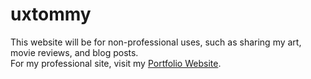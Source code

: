 # uxtommy
This website will be for non-professional uses, such as sharing my art, movie reviews, and blog posts.  
For my professional site, visit my [Portfolio Website](https://github.com/votommy/portfolio-website).
